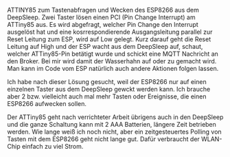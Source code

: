 ATTINY85 zum Tastenabfragen und Wecken des ESP8266 aus dem DeepSleep.
Zwei Taster lösen einen PCI (Pin Change Interrupt) am ATTiny85 aus. Es wird abgefragt, welcher Pin Change den Interrupt ausgelöst hat und eine kosrrespondierende Ausgangsleitung parallel zur Reset Leitung zum ESP, wird auf Low gelegt. Kurz darauf geht die Reset Leitung auf High und der ESP wacht aus dem DeepSleep auf, schaut, welcher ATTiny85-Pin betätigt wurde und schickt eine MQTT Nachricht an den Broker. Bei mir wird damit der Wasserhahn auf oder zu gemacht wird. Man kann im Code vom ESP natürlich auch andere Aktionen folgen lassen.

Ich habe nach dieser Lösung gesucht, weil der ESP8266 nur auf einen einzelnen Taster aus dem DeepSleep gewckt werden kann. Ich brauche aber 2 bzw. vielleicht auch mal mehr Tasten oder Ereignisse, die einen ESP8266 aufwecken sollen.

Der ATTiny85 geht nach verrichteter Arbeit übrigens auch in den DeepSleep und die ganze Schaltung kann mit 2 AAA Batterien, längere Zeit betrieben werden.
Wie lange weiß ich noch nicht, aber ein zeitgesteuertes Polling von Tasten mit dem ESP8266 geht nicht lange gut. Dafür verbraucht der WLAN-Chip einfach zu viel Strom.
